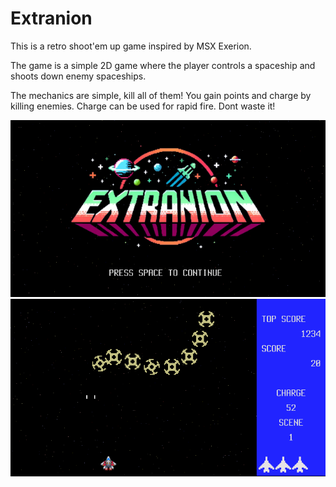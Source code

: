 # Extranion

This is a retro shoot'em up game inspired by MSX Exerion.

The game is a simple 2D game where the player controls a spaceship and shoots down enemy spaceships.

The mechanics are simple, kill all of them!
You gain points and charge by killing enemies. Charge can be used for rapid fire. Dont waste it!

![Extranion Intro](screenshot-1.png)
![Extranion Gameplay](screenshot-2.png)
